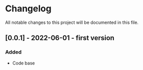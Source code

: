 # Changelog

All notable changes to this project will be documented in this file.


## [0.0.1] - 2022-06-01 - first version

### Added
-  Code base

